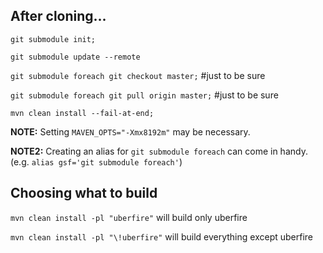 After cloning...
---

`git submodule init;`

`git submodule update --remote`

`git submodule foreach git checkout master;` #just to be sure

`git submodule foreach git pull origin master;` #just to be sure

`mvn clean install --fail-at-end;`

**NOTE:** Setting `MAVEN_OPTS="-Xmx8192m"` may be necessary.

**NOTE2:** Creating an alias for `git submodule foreach` can come in handy. (e.g. `alias gsf='git submodule foreach'`)


Choosing what to build
---

`mvn clean install -pl "uberfire"` will build only uberfire

`mvn clean install -pl "\!uberfire"` will build everything except uberfire
